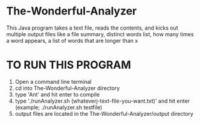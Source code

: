 # The-Wonderful-Analyzer
This Java program takes a text file, reads the contents, and kicks out multiple output files like a file summary, distinct words list, how many times a word appears, a list of words that are longer than x

# TO RUN THIS PROGRAM
1. Open a command line terminal
2. cd into The-Wonderful-Analyzer directory
3. type 'Ant' and hit enter to compile
4. type './runAnalyzer.sh (whateverj-text-file-you-want.txt)' and hit enter (example; ./runAnalyzer.sh testfile)
5. output files are located in the The-Wonderful-Analyzer/output directory
